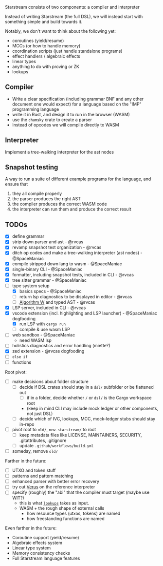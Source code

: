 Starstream consists of two components: a compiler and interpreter

Instead of writing Starstream (the full DSL), we will instead start with something simple and build towards it.

Notably, we don't want to think about the following yet:

- coroutines (yield/resume)
- MCCs (or how to handle memory)
- coordination scripts (just handle standalone programs)
- effect handlers / algebraic effects
- linear types
- anything to do with proving or ZK
- lookups

## Compiler

- Write a clear specification (including grammar BNF and any other
  document one would expect) for a language based on the "IMP" programming language
- write it in Rust, and design it to run in the browser (WASM)
- use the `chumsky` crate to create a parser
- Instead of opcodes we will compile directly to WASM

## Interpreter

Implement a tree-walking interpreter for the ast nodes

## Snapshot testing

A way to run a suite of different example programs for the language, and ensure that

1. they all compile properly
2. the parser produces the right AST
3. the compiler produces the correct WASM code
4. the interpreter can run them and produce the correct result

## TODOs

- [x] define grammar
- [x] strip down parser and ast - @rvcas
- [x] revamp snapshot test organization - @rvcas
- [x] ditch op codes and make a tree-walking interpreter (ast nodes) - @SpaceManiac
- [x] compile stripped down lang to wasm - @SpaceManiac
- [x] single-binary CLI - @SpaceManiac
- [x] formatter, including snapshot tests, included in CLI - @rvcas
- [x] tree sitter grammar - @SpaceManiac
- [ ] type system setup
  - [x] basics specs - @SpaceManiac
  - [ ] return lsp diagnostics to be displayed in editor - @rvcas
  - [ ] [Algorithm W](https://sdiehl.github.io/typechecker-zoo/algorithm-w/lambda-calculus.html) and typed AST - @rvcas
- [x] LSP server, included in CLI - @rvcas
- [x] vscode extension (incl. highlighting and LSP launcher) - @SpaceManiac dogfooding
  - [x] run LSP with `cargo run`
  - [ ] compile & use wasm LSP
- [ ] web sandbox - @SpaceManiac
  - need WASM lsp
- [ ] holistics diagnostics and error handling (miette?)
- [x] zed extension - @rvcas dogfooding
- [ ] `else if`
- [ ] functions

Root pivot:

- [ ] make decisions about folder structure
  - [ ] decide if DSL crates should stay in a `dsl/` subfolder or be flattened out
    - [ ] if in a folder, decide whether `/` or `dsl/` is the Cargo workspace root
    - (keep in mind CLI may include mock ledger or other components, not just DSL)
  - [ ] decide which of IVC, lookups, MCC, mock-ledger stubs should stay in-repo
- [ ] pivot root to `old/`, `new-starstream/` to root
  - [ ] keep metadata files like LICENSE, MAINTAINERS, SECURITY, .gitattributes, .gitignore
  - [ ] update `.github/workflows/build.yml`
- [ ] someday, remove `old/`

Farther in the future:

- [ ] UTXO and token stuff
- [ ] patterns and pattern matching
- [ ] enhanced parser with better error recovery
- [ ] try out [Verus](https://github.com/verus-lang/verus) on the reference interpreter
- [ ] specify (roughly) the "abi" that the compiler must target (maybe use WIT?)
  - this is what [`lookups`](../lookups) takes as input.
  - WASM + the rough shape of external calls
    - how resource types (utxos, tokens) are named
    - how freestanding functions are named

Even farther in the future:

- Coroutine support (yield/resume)
- Algebraic effects system
- Linear type system
- Memory consistency checks
- Full Starstream language features
